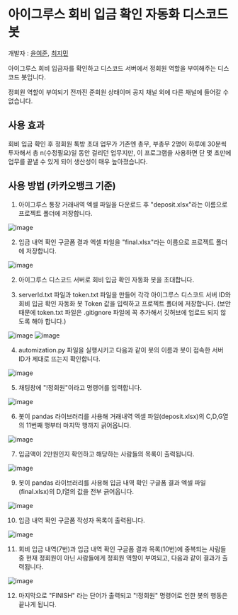 # 아이그루스 회비 입금 확인 자동화 디스코드 봇
개발자 : <a href="https://github.com/Yun-YeoJun">윤여준</a>, <a href="https://github.com/Jimin0430">최지민</a>

아이그루스 회비 입금자를 확인하고 디스코드 서버에서 정회원 역할을 부여해주는 디스코드 봇입니다.

정회원 역할이 부여되기 전까진 준회원 상태이며 공지 채널 외에 다른 채널에 들어갈 수 없습니다.


## 사용 효과
회비 입금 확인 후 정회원 톡방 초대 업무가 기존엔 총무, 부총무 2명이 하루에 30분씩 투자해서 총 n(수정필요)일 동안 걸리던 업무지만, 이 프로그램을 사용하면 단 몇 초만에 업무를 끝낼 수 있게 되어 생산성이 매우 높아졌습니다.



## 사용 방법 (카카오뱅크 기준)
1. 아이그루스 통장 거래내역 엑셀 파일을 다운로드 후 "deposit.xlsx"라는 이름으로 프로젝트 폴더에 저장합니다.

![image](https://user-images.githubusercontent.com/30434779/182913865-0c625b01-b23f-435e-a853-422856b65b89.png)


2. 입금 내역 확인 구글폼 결과 엑셀 파일을 "final.xlsx"라는 이름으로 프로젝트 폴더에 저장합니다.

![image](https://user-images.githubusercontent.com/30434779/182921780-42aa381a-cc9b-4006-a378-2e10c806a7d5.png)


2. 아이그루스 디스코드 서버로 회비 입금 확인 자동화 봇을 초대합니다.


3. serverId.txt 파일과 token.txt 파일을 만들어 각각 아이그루스 디스코드 서버 ID와 회비 입금 확인 자동화 봇 Token 값을 입력하고 프로젝트 폴더에 저장합니다. (보안 때문에 token.txt 파일은 .gitignore 파일에 꼭 추가해서 깃허브에 업로드 되지 않도록 해야 합니다.)

![image](https://user-images.githubusercontent.com/30434779/182916191-94d47468-0237-4b68-9d11-0a347fd1a157.png)
![image](https://user-images.githubusercontent.com/30434779/182916557-9d1a5d2d-5230-49ad-b49e-5faa0ec3264f.png)


4. automization.py 파일을 실행시키고 다음과 같이 봇의 이름과 봇이 접속한 서버 ID가 제대로 뜨는지 확인합니다.

![image](https://user-images.githubusercontent.com/30434779/182918042-b584dda0-5d54-4c19-b728-026e3379f93a.png)


5. 채팅창에 "!정회원"이라고 명령어를 입력합니다.

![image](https://user-images.githubusercontent.com/30434779/182916848-1c117d94-e494-4efd-8ed8-77e3f5496ca5.png)


6. 봇이 pandas 라이브러리를 사용해 거래내역 엑셀 파일(deposit.xlsx)의 C,D,G열의 11번째 행부터 마지막 행까지 긁어옵니다.

![image](https://user-images.githubusercontent.com/30434779/182914947-bcb85090-312f-4bfb-82e2-0718c30e5b01.png)


7. 입금액이 2만원인지 확인하고 해당하는 사람들의 목록이 출력됩니다.

![image](https://user-images.githubusercontent.com/30434779/182918893-1c08f495-e8e0-4291-ad93-bbe1ceb24faa.png)


9. 봇이 pandas 라이브러리를 사용해 입금 내역 확인 구글폼 결과 엑셀 파일(final.xlsx)의 D,I열의 값을 전부 긁어옵니다.

![image](https://user-images.githubusercontent.com/30434779/182921195-58a2e10a-0545-4666-836f-43599f8cf14e.png)


10. 입금 내역 확인 구글폼 작성자 목록이 출력됩니다.

![image](https://user-images.githubusercontent.com/30434779/182922214-0d0cffe6-b66c-46aa-bcd0-42bb8d8e71d6.png)


11. 회비 입금 내역(7번)과 입금 내역 확인 구글폼 결과 목록(10번)에 중복되는 사람들 중 현재 정회원이 아닌 사람들에게 정회원 역할이 부여되고, 다음과 같이 결과가 출력됩니다.

![image](https://user-images.githubusercontent.com/30434779/182922586-45ddfe2f-5b16-4cbd-a1d3-f03df9b9e1d5.png)


12. 마지막으로 "FINISH" 라는 단어가 출력되고 "!정회원" 명령어로 인한 봇의 행동은 끝나게 됩니다.
